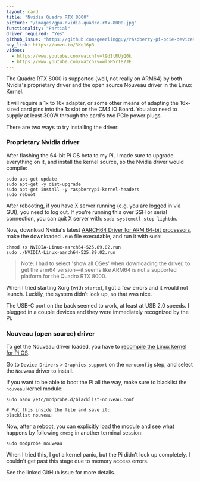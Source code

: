 ```yaml
---
layout: card
title: "Nvidia Quadro RTX 8000"
picture: "/images/gpu-nvidia-quadro-rtx-8000.jpg"
functionality: "Partial"
driver_required: "Yes"
github_issue: "https://github.com/geerlingguy/raspberry-pi-pcie-devices/issues/480"
buy_link: https://amzn.to/3Ke16pB
videos:
  - https://www.youtube.com/watch?v=l9dItRUjQ0k
  - https://www.youtube.com/watch?v=wl5H5rT87JE
---
```

The Quadro RTX 8000 is supported (well, not really on ARM64) by both Nvidia's proprietary driver and the open source Nouveau driver in the Linux Kernel.

It will require a 1x to 16x adapter, or some other means of adapting the 16x-sized card pins into the 1x slot on the CM4 IO Board. You also need to supply at least 300W through the card's two PCIe power plugs.

There are two ways to try installing the driver:

### Proprietary Nvidia driver

After flashing the 64-bit Pi OS beta to my Pi, I made sure to upgrade everything on it, and install the kernel source, so the Nvidia driver would compile:

```
sudo apt-get update
sudo apt-get -y dist-upgrade
sudo apt-get install -y raspberrypi-kernel-headers
sudo reboot
```

After rebooting, if you have X server running (e.g. you are logged in via GUI), you need to log out. If you're running this over SSH or serial connection, you can quit X server with: `sudo systemctl stop lightdm`.

Now, download Nvidia's latest [AARCH64 Driver for ARM 64-bit processors](https://www.nvidia.com/en-us/drivers/unix/linux-aarch64-archive/), make the downloaded `.run` file executable, and run it with `sudo`:

```
chmod +x NVIDIA-Linux-aarch64-525.89.02.run
sudo ./NVIDIA-Linux-aarch64-525.89.02.run
```

> Note: I had to select 'show all OSes' when downloading the driver, to get the arm64 version—it seems like ARM64 is not a supported platform for the Quadro RTX 8000.

When I tried starting Xorg (with `startx`), I got a few errors and it would not launch. Luckily, the system didn't lock up, so that was nice.

The USB-C port on the back seemed to work, at least at USB 2.0 speeds. I plugged in a couple devices and they were immediately recognized by the Pi.

### Nouveau (open source) driver

To get the Nouveau driver loaded, you have to [recompile the Linux kernel for Pi OS](https://github.com/geerlingguy/raspberry-pi-pcie-devices/tree/master/extras/cross-compile).

Go to `Device Drivers` > `Graphics support` on the `menuconfig` step, and select the `Nouveau` driver to install.

If you want to be able to boot the Pi all the way, make sure to blacklist the `nouveau` kernel module:

```
sudo nano /etc/modprobe.d/blacklist-nouveau.conf

# Put this inside the file and save it:
blacklist nouveau
```

Now, after a reboot, you can explicitly load the module and see what happens by following `dmesg` in another terminal session:

```
sudo modprobe nouveau
```

When I tried this, I got a kernel panic, but the Pi didn't lock up completely. I couldn't get past this stage due to memory access errors.

See the linked GitHub issue for more details.
